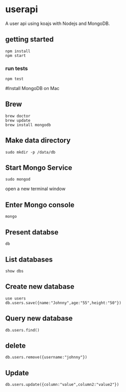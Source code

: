 # userapi
A user api using koajs with Nodejs and MongoDB.

## getting started

```
npm install
npm start
```

### run tests

```
npm test
```

#Install MongoDB on Mac

## Brew 

```
brew doctor
brew update
brew install mongodb
```

## Make data directory
```
sudo mkdir -p /data/db
```
## Start Mongo Service
```
sudo mongod
```
open a new terminal window

## Enter Mongo console
``` 
mongo
```
## Present databse
```
db
```
## List databases
``` 
show dbs
```

## Create new database
``` 
use users
db.users.save({name:"Johnny",age:"55",height:"50"})
```
## Query new database
```
db.users.find()
```
## delete
```
db.users.remove({username:"johnny"})
```
## Update
```
db.users.update({column:"value",column2:"value2"})
``` 